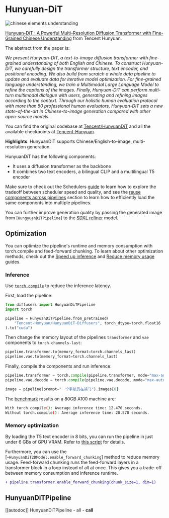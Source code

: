 <!--Copyright 2024 The HuggingFace Team and Tencent Hunyuan Team. All rights reserved.

Licensed under the Apache License, Version 2.0 (the "License"); you may not use this file except in compliance with
the License. You may obtain a copy of the License at

http://www.apache.org/licenses/LICENSE-2.0

Unless required by applicable law or agreed to in writing, software distributed under the License is distributed on
an "AS IS" BASIS, WITHOUT WARRANTIES OR CONDITIONS OF ANY KIND, either express or implied. See the License for the
specific language governing permissions and limitations under the License.
-->

# Hunyuan-DiT
![chinese elements understanding](https://github.com/gnobitab/diffusers-hunyuan/assets/1157982/39b99036-c3cb-4f16-bb1a-40ec25eda573)

[Hunyuan-DiT : A Powerful Multi-Resolution Diffusion Transformer with Fine-Grained Chinese Understanding](https://arxiv.org/abs/2405.08748) from Tencent Hunyuan.

The abstract from the paper is:

*We present Hunyuan-DiT, a text-to-image diffusion transformer with fine-grained understanding of both English and Chinese. To construct Hunyuan-DiT, we carefully design the transformer structure, text encoder, and positional encoding. We also build from scratch a whole data pipeline to update and evaluate data for iterative model optimization. For fine-grained language understanding, we train a Multimodal Large Language Model to refine the captions of the images. Finally, Hunyuan-DiT can perform multi-turn multimodal dialogue with users, generating and refining images according to the context. Through our holistic human evaluation protocol with more than 50 professional human evaluators, Hunyuan-DiT sets a new state-of-the-art in Chinese-to-image generation compared with other open-source models.*


You can find the original codebase at [Tencent/HunyuanDiT](https://github.com/Tencent/HunyuanDiT) and all the available checkpoints at [Tencent-Hunyuan](https://huggingface.co/Tencent-Hunyuan/HunyuanDiT).

**Highlights**: HunyuanDiT supports Chinese/English-to-image, multi-resolution generation.

HunyuanDiT has the following components:
* It uses a diffusion transformer as the backbone
* It combines two text encoders, a bilingual CLIP and a multilingual T5 encoder

<Tip>

Make sure to check out the Schedulers [guide](fort-obsidian/diffusers/docs/source/en/using-diffusers/schedulers.md) to learn how to explore the tradeoff between scheduler speed and quality, and see the [reuse components across pipelines](fort-obsidian/diffusers/docs/source/en/using-diffusers/loading.md#reuse-a-pipeline) section to learn how to efficiently load the same components into multiple pipelines.

</Tip>

<Tip>

You can further improve generation quality by passing the generated image from [`HungyuanDiTPipeline`] to the [SDXL refiner](fort-obsidian/diffusers/docs/source/en/using-diffusers/sdxl.md#base-to-refiner-model) model.

</Tip>

## Optimization

You can optimize the pipeline's runtime and memory consumption with torch.compile and feed-forward chunking. To learn about other optimization methods, check out the [Speed up inference](fort-obsidian/diffusers/docs/source/en/optimization/fp16.md) and [Reduce memory usage](memory.md) guides.

### Inference

Use [`torch.compile`](https://huggingface.co/docs/diffusers/main/en/tutorials/fast_diffusion#torchcompile) to reduce the inference latency.

First, load the pipeline:

```python
from diffusers import HunyuanDiTPipeline
import torch

pipeline = HunyuanDiTPipeline.from_pretrained(
	"Tencent-Hunyuan/HunyuanDiT-Diffusers", torch_dtype=torch.float16
).to("cuda")
```

Then change the memory layout of the pipelines `transformer` and `vae` components to `torch.channels-last`:

```python
pipeline.transformer.to(memory_format=torch.channels_last)
pipeline.vae.to(memory_format=torch.channels_last)
```

Finally, compile the components and run inference:

```python
pipeline.transformer = torch.compile(pipeline.transformer, mode="max-autotune", fullgraph=True)
pipeline.vae.decode = torch.compile(pipeline.vae.decode, mode="max-autotune", fullgraph=True)

image = pipeline(prompt="一个宇航员在骑马").images[0]
```

The [benchmark](https://gist.github.com/sayakpaul/29d3a14905cfcbf611fe71ebd22e9b23) results on a 80GB A100 machine are:

```bash
With torch.compile(): Average inference time: 12.470 seconds.
Without torch.compile(): Average inference time: 20.570 seconds.
```

### Memory optimization

By loading the T5 text encoder in 8 bits, you can run the pipeline in just under 6 GBs of GPU VRAM. Refer to [this script](https://gist.github.com/sayakpaul/3154605f6af05b98a41081aaba5ca43e) for details.

Furthermore, you can use the [`~HunyuanDiT2DModel.enable_forward_chunking`] method to reduce memory usage. Feed-forward chunking runs the feed-forward layers in a transformer block in a loop instead of all at once. This gives you a trade-off between memory consumption and inference runtime.

```diff
+ pipeline.transformer.enable_forward_chunking(chunk_size=1, dim=1)
```


## HunyuanDiTPipeline

[[autodoc]] HunyuanDiTPipeline
	- all
	- __call__

